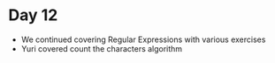 # Day 12

* We continued covering Regular Expressions with various exercises
* Yuri covered count the characters algorithm

